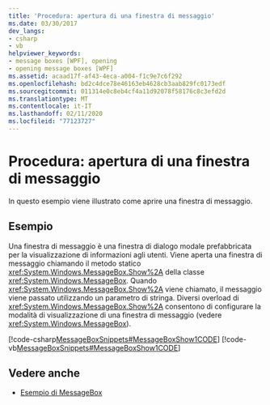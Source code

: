 ```yaml
---
title: 'Procedura: apertura di una finestra di messaggio'
ms.date: 03/30/2017
dev_langs:
- csharp
- vb
helpviewer_keywords:
- message boxes [WPF], opening
- opening message boxes [WPF]
ms.assetid: acaad17f-af43-4eca-a004-f1c9e7c6f292
ms.openlocfilehash: bd2c4dce78e46163eb4628cb3aab829fc0173edf
ms.sourcegitcommit: 011314e0c8eb4cf4a11d92078f58176c8c3efd2d
ms.translationtype: MT
ms.contentlocale: it-IT
ms.lasthandoff: 02/11/2020
ms.locfileid: "77123727"
---
```

# <a name="how-to-open-a-message-box"></a>Procedura: apertura di una finestra di messaggio
In questo esempio viene illustrato come aprire una finestra di messaggio.  
  
## <a name="example"></a>Esempio  
 Una finestra di messaggio è una finestra di dialogo modale prefabbricata per la visualizzazione di informazioni agli utenti. Viene aperta una finestra di messaggio chiamando il metodo statico <xref:System.Windows.MessageBox.Show%2A> della classe <xref:System.Windows.MessageBox>. Quando <xref:System.Windows.MessageBox.Show%2A> viene chiamato, il messaggio viene passato utilizzando un parametro di stringa. Diversi overload di <xref:System.Windows.MessageBox.Show%2A> consentono di configurare la modalità di visualizzazione di una finestra di messaggio (vedere <xref:System.Windows.MessageBox>).  
  
 [!code-csharp[MessageBoxSnippets#MessageBoxShow1CODE](~/samples/snippets/csharp/VS_Snippets_Wpf/MessageBoxSnippets/CSharp/Show1Window.xaml.cs#messageboxshow1code)]
 [!code-vb[MessageBoxSnippets#MessageBoxShow1CODE](~/samples/snippets/visualbasic/VS_Snippets_Wpf/MessageBoxSnippets/visualbasic/show1window.xaml.vb#messageboxshow1code)]  
  
## <a name="see-also"></a>Vedere anche

- [Esempio di MessageBox](https://github.com/Microsoft/WPF-Samples/tree/master/Windows/MessageBox)
